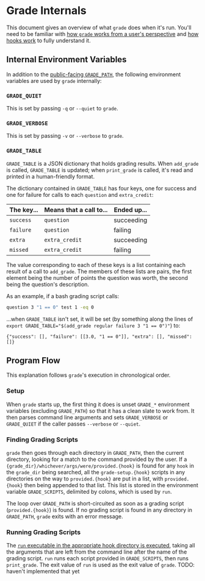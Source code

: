 # Grade Internals

This document gives an overview of what `grade` does when it's run. You'll need to be familiar with [how `grade` works from a user's perspective](README.md) and [how hooks work](HOOKS.md) to fully understand it.



## Internal Environment Variables

In addition to the [public-facing `GRADE_PATH`](share/man/man1/grade.1.md#description), the following environment variables are used by `grade` internally:

### `GRADE_QUIET`

This is set by passing `-q` or `--quiet` to `grade`.

### `GRADE_VERBOSE`

This is set by passing `-v` or `--verbose` to `grade`.

### `GRADE_TABLE`

`GRADE_TABLE` is a JSON dictionary that holds grading results. When `add_grade` is called, `GRADE_TABLE` is updated; when `print_grade` is called, it's read and printed in a human-friendly format.

The dictionary contained in `GRADE_TABLE` has four keys, one for success and one for failure for calls to each `question` and `extra_credit`:

| The key... | Means that a call to...   | Ended up... |
| ---------- | ------------------------- | ----------- |
| `success`  | `question`                | succeeding  |
| `failure`  | `question`                | failing     |
| `extra`    | `extra_credit`            | succeeding  |
| `missed`   | `extra_credit`            | failing     |

The value corresponding to each of these keys is a list containing each result of a call to `add_grade`. The members of these lists are pairs, the first element being the number of points the question was worth, the second being the question's description.

As an example, if a bash grading script calls:

```bash
question 3 "1 == 0" test 1 -eq 0
```

...when `GRADE_TABLE` isn't set, it will be set (by something along the lines of `export GRADE_TABLE="$(add_grade regular failure 3 "1 == 0")"`) to:

```
{"success": [], "failure": [[3.0, "1 == 0"]], "extra": [], "missed": []}
```



## Program Flow

This explanation follows `grade`'s execution in chronological order.

### Setup

When `grade` starts up, the first thing it does is unset `GRADE_*` environment variables (excluding `GRADE_PATH`) so that it has a clean slate to work from. It then parses command line arguments and sets `GRADE_VERBOSE` or `GRADE_QUIET` if the caller passes `--verbose` or `--quiet`.

### Finding Grading Scripts

`grade` then goes through each directory in `GRADE_PATH`, then the current directory, looking for a match to the command provided by the user. If a `{grade_dir}/whichever/args/were/provided.{hook}` is found for any `hook` in the `grade_dir` being searched, all the `grade-setup.{hook}` scripts in any directories on the way to `provided.{hook}` are put in a list, with `provided.{hook}` then being appended to that list. This list is stored in the environment variable `GRADE_SCRIPTS`, delimited by colons, which is used by `run`.

The loop over `GRADE_PATH` is short-circuited as soon as a grading script (`provided.{hook}`) is found. If no grading script is found in any directory in `GRADE_PATH`, `grade` exits with an error message.

### Running Grading Scripts

The [`run` executable in the appropriate hook directory is executed](HOOKS.md), taking all the arguments that are left from the command line after the name of the grading script. `run` runs each script provided in `GRADE_SCRIPTS`, then runs `print_grade`. The exit value of `run` is used as the exit value of `grade`. TODO: haven't implemented that yet